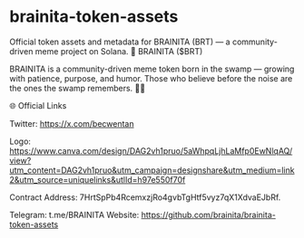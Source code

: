 # brainita-token-assets
Official token assets and metadata for BRAINITA (BRT) — a community-driven meme project on Solana.
🐊 BRAINITA ($BRT)

BRAINITA is a community-driven meme token born in the swamp — growing with patience, purpose, and humor.
Those who believe before the noise are the ones the swamp remembers. 🌿💚

🌐 Official Links

Twitter: https://x.com/becwentan

Logo: https://www.canva.com/design/DAG2vh1pruo/5aWhpqLjhLaMfp0EwNlqAQ/view?utm_content=DAG2vh1pruo&utm_campaign=designshare&utm_medium=link2&utm_source=uniquelinks&utlId=h97e550f70f



Contract Address: 7HrtSpPb4RcemxzjRo4gvbTgHtf5vyz7qX1XdvaEJbRf.  


Telegram: t.me/BRAINITA
Website: https://github.com/brainita/brainita-token-assets
